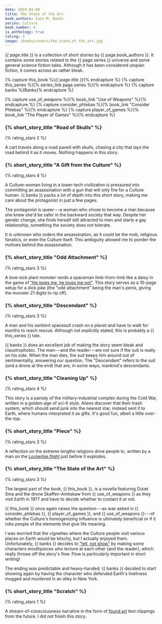 ```yaml
---
date: 2024-03-08
title: The State of the Art
book_authors: Iain M. Banks
series: Culture
book_number: 4
is_anthology: true
rating: 3
image: /books/covers/the_state_of_the_art.jpg
---
```


<cite class="book-title">{{ page.title }}</cite> is a collection of short
stories by <span class="author-name">{{ page.book_authors }}</span>. It
contains some stories related to the <span class="book-series">{{ page.series
}}</span> universe and some general science fiction tales. Although it has
been considered utopian fiction, it comes across as rather bleak.

{% capture this_book %}<cite class="book-title">{{ page.title }}</cite>{% endcapture %}
{% capture this_series %}{% series_link page.series %}{% endcapture %}
{% capture banks %}<span class="author-name">Banks</span>{% endcapture %}

{% capture use_of_weapons %}{% book_link "Use of Weapons" %}{% endcapture %}
{% capture consider_phlebas %}{% book_link "Consider Phlebas" %}{% endcapture %}
{% capture player_of_games %}{% book_link "The Player of Games" %}{% endcapture %}

### {% short_story_title "Road of Skulls" %}
{% rating_stars 2 %}

A cart travels along a road paved with skulls, chasing a city that lays the
road behind it as it moves. Nothing happens in this story.

### {% short_story_title "A Gift from the Culture" %}
{% rating_stars 4 %}

A Culture-woman living in a lower-tech civilization is pressured into
committing an assassination with a gun that will only fire for a Culture
human. {{ banks }} packs a lot of depth into this short story, making me
care about the protagonist in just a few pages.

The protagonist is queer---a woman who chose to become a man because she knew
she'd be safer in the backward society that way. Despite her gender change,
she finds herself still attracted to men and starts a gay relationship,
something the society does not tolerate.

It is unknown who orders the assassination, as it could be the mob, religious
fanatics, or even the Culture itself. This ambiguity allowed me to ponder the
motives behind the assassination.

### {% short_story_title "Odd Attachment" %}
{% rating_stars 3 %}

A love-sick plant monster rends a spaceman limb-from-limb like a daisy in the
game of ["He loves me, he loves me not"][daisy]. This story serves as a
10-page setup for a dick joke (the "odd attachment" being the man's penis,
giving the monster 21 digits to rip off).

[daisy]: https://en.wikipedia.org/wiki/He_loves_me..._he_loves_me_not

### {% short_story_title "Descendant" %}
{% rating_stars 3 %}

A man and his sentient spacesuit crash on a planet and have to walk for months
to reach rescue. Although not explicitly stated, this is probably a {{
this_series }} tale.

{{ banks }} does an excellent job of making the story seem bleak and
claustrophobic. The man---and the reader---are not sure if the suit is really on
his side. When the man dies, the suit keeps him around out of sentimentality,
answering our question. The "Descendant" refers to the suit (and a drone at
the end) that are, in some ways, mankind's descendants.

### {% short_story_title "Cleaning Up" %}
{% rating_stars 4 %}

This story is a parody of the military-industrial complex during the Cold War,
written in a golden-age of sci-fi style. Aliens discover that their trash
system, which should send junk into the nearest star, instead sent it to
Earth, where humans interpreted it as gifts. It's good fun, albeit a little
over-the-top.

### {% short_story_title "Piece" %}
{% rating_stars 3 %}

A reflection on the extreme lengths religions drive people to, written by a
man on the [Lockerbie flight][lockerbie] just before it explodes.

[lockerbie]: https://en.wikipedia.org/wiki/Pan_Am_Flight_103

### {% short_story_title "The State of the Art" %}
{% rating_stars 3 %}

The largest part of the book, {{ this_book }}, is a novella featuring Diziet
Sma and the drone Skaffen-Amtiskaw from {{ use_of_weapons }} as they visit
Earth in 1977 and have to decide whether to contact it or not.

{{ this_book }} once again raises the question---as was asked in {{
consider_phlebas }}, {{ player_of_games }}, and {{ use_of_weapons }}---of
whether the Culture's homogenizing influence is ultimately beneficial or if it
robs people of the elements that give life meaning.

I was worried that the vignettes where the Culture people visit various places
on Earth would be kitschy, but I actually enjoyed them. Unfortunately, {{
banks }} decides to ["tell, not show"][sdt] by making some characters
mouthpieces who lecture at each other (and the reader), which really throws
off the story's flow. Flow is particularly important in short writing!

[sdt]: https://en.wikipedia.org/wiki/Show,_don%27t_tell

The ending was predictable and heavy-handed: {{ banks }} decided to start
showing again by having the character who defended Earth's liveliness mugged
and murdered in an alley in New York.

### {% short_story_title "Scratch" %}
{% rating_stars 1 %}

A stream-of-consciousness narrative in the form of [found art][found_art] text
clippings from the future. I did not finish this story.

[found_art]: https://en.wikipedia.org/wiki/Found_object

